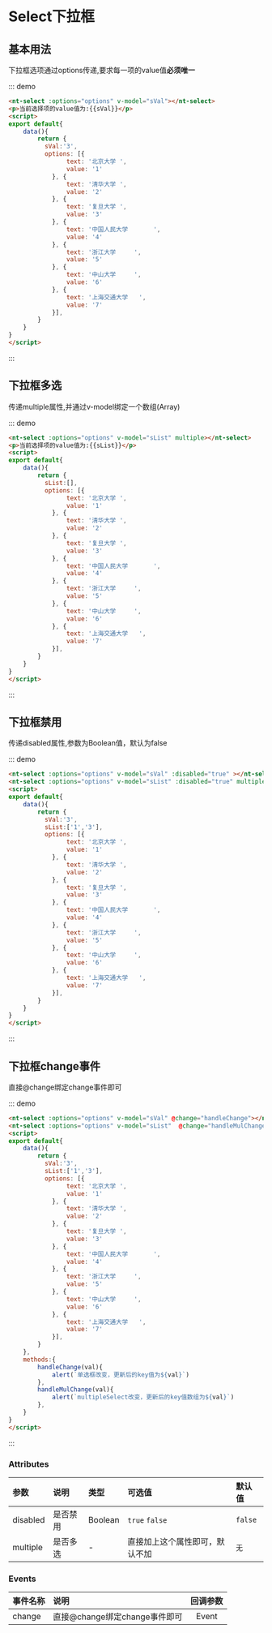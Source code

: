 <script>
export default{
    data(){
        return {
          sVal:'3',
          sList:['1','3'],
          options: [{
                text: '北京大学	',
                value: '1'
            }, {
                text: '清华大学	',
                value: '2'
            }, {
                text: '复旦大学	',
                value: '3'
            }, {
                text: '中国人民大学		',
                value: '4'
            }, {
                text: '浙江大学		',
                value: '5'
            }, {
                text: '中山大学		',
                value: '6'
            }, {
                text: '上海交通大学	',
                value: '7'
            }],
        }
    },
    methods:{
        handleChange(val){
            alert(`单选框改变，更新后的key值为${val}`)
        },
        handleMulChange(val){
            alert(`multipleSelect改变，更新后的key值数组为${val}`)
        },
    }
}
</script>


<style>
    p{
        font-size:14px;
    }
</style>
# Select下拉框 

## 基本用法

下拉框选项通过options传递,要求每一项的value值**必须唯一**

::: demo 
```html
<nt-select :options="options" v-model="sVal"></nt-select>
<p>当前选择项的value值为:{{sVal}}</p>
<script>
export default{
    data(){
        return {
          sVal:'3',
          options: [{
                text: '北京大学	',
                value: '1'
            }, {
                text: '清华大学	',
                value: '2'
            }, {
                text: '复旦大学	',
                value: '3'
            }, {
                text: '中国人民大学		',
                value: '4'
            }, {
                text: '浙江大学		',
                value: '5'
            }, {
                text: '中山大学		',
                value: '6'
            }, {
                text: '上海交通大学	',
                value: '7'
            }],
        }
    }
}
</script>


```
::: 

## 下拉框多选

传递multiple属性,并通过v-model绑定一个数组(Array)

::: demo 

```html
<nt-select :options="options" v-model="sList" multiple></nt-select>
<p>当前选择项的value值为:{{sList}}</p>
<script>
export default{
    data(){
        return {
          sList:[],
          options: [{
                text: '北京大学	',
                value: '1'
            }, {
                text: '清华大学	',
                value: '2'
            }, {
                text: '复旦大学	',
                value: '3'
            }, {
                text: '中国人民大学		',
                value: '4'
            }, {
                text: '浙江大学		',
                value: '5'
            }, {
                text: '中山大学		',
                value: '6'
            }, {
                text: '上海交通大学	',
                value: '7'
            }],
        }
    }
}
</script>


```
::: 

## 下拉框禁用

传递disabled属性,参数为Boolean值，默认为false

::: demo 

```html
<nt-select :options="options" v-model="sVal" :disabled="true" ></nt-select>
<nt-select :options="options" v-model="sList" :disabled="true" multiple></nt-select>
<script>
export default{
    data(){
        return {
          sVal:'3',
          sList:['1','3'],
          options: [{
                text: '北京大学	',
                value: '1'
            }, {
                text: '清华大学	',
                value: '2'
            }, {
                text: '复旦大学	',
                value: '3'
            }, {
                text: '中国人民大学		',
                value: '4'
            }, {
                text: '浙江大学		',
                value: '5'
            }, {
                text: '中山大学		',
                value: '6'
            }, {
                text: '上海交通大学	',
                value: '7'
            }],
        }
    }
}
</script>


```
::: 

## 下拉框change事件

 直接@change绑定change事件即可

::: demo 

```html
<nt-select :options="options" v-model="sVal" @change="handleChange"></nt-select>
<nt-select :options="options" v-model="sList"  @change="handleMulChange" multiple></nt-select>
<script>
export default{
    data(){
        return {
          sVal:'3',
          sList:['1','3'],
          options: [{
                text: '北京大学	',
                value: '1'
            }, {
                text: '清华大学	',
                value: '2'
            }, {
                text: '复旦大学	',
                value: '3'
            }, {
                text: '中国人民大学		',
                value: '4'
            }, {
                text: '浙江大学		',
                value: '5'
            }, {
                text: '中山大学		',
                value: '6'
            }, {
                text: '上海交通大学	',
                value: '7'
            }],
        }
    },
    methods:{
        handleChange(val){
            alert(`单选框改变，更新后的key值为${val}`)
        },
        handleMulChange(val){
            alert(`multipleSelect改变，更新后的key值数组为${val}`)
        },
    }
}
</script>


```
::: 


### Attributes

| 参数     | 说明           | 类型    | 可选值                               | 默认值    |
| :------- | :------------- | :------ | :----------------------------------- | :-------- |
| disabled     |是否禁用       | Boolean  | `true` `false`  | `false` |
| multiple     | 是否多选      | -  | 直接加上这个属性即可，默认不加 | `无` |
### Events

| 事件名称 | 说明     | 回调参数 |
| :------- | :------- | :------: |
| change  | 直接@change绑定change事件即可 |   Event     |
